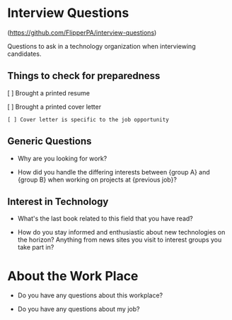 # Interview Questions
(https://github.com/FlipperPA/interview-questions)

Questions to ask in a technology organization when interviewing candidates.

## Things to check for preparedness

[ ] Brought a printed resume

[ ] Brought a printed cover letter

    [ ] Cover letter is specific to the job opportunity

## Generic Questions

- Why are you looking for work?

- How did you handle the differing interests between {group A} and {group B} when working on projects at {previous job}?

## Interest in Technology

- What's the last book related to this field that you have read?

- How do you stay informed and enthusiastic about new technologies on the horizon? Anything from news sites you visit to interest groups you take part in?

# About the Work Place
- Do you have any questions about this workplace?

- Do you have any questions about my job?

